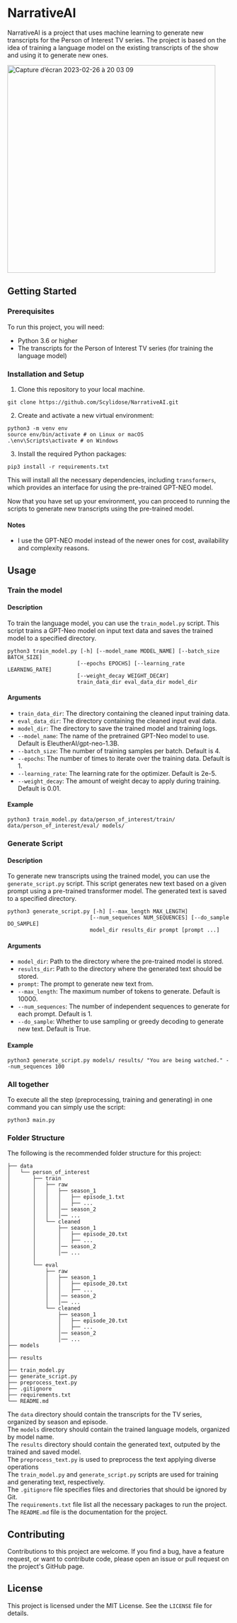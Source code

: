 # NarrativeAI

NarrativeAI is a project that uses machine learning to generate new transcripts for the Person of Interest TV series. The project is based on the idea of training a language model on the existing transcripts of the show and using it to generate new ones.

<img width="470" alt="Capture d’écran 2023-02-26 à 20 03 09" src="https://user-images.githubusercontent.com/28122432/221449543-74b5933b-3b1b-4a61-b42f-a8c23c463916.png">

## Getting Started

### Prerequisites

To run this project, you will need:

* Python 3.6 or higher
* The transcripts for the Person of Interest TV series (for training the language model)

### Installation and Setup

1. Clone this repository to your local machine.

```
git clone https://github.com/Scylidose/NarrativeAI.git
```

2. Create and activate a new virtual environment:

```
python3 -m venv env
source env/bin/activate # on Linux or macOS
.\env\Scripts\activate # on Windows
```

3. Install the required Python packages:

```
pip3 install -r requirements.txt
```

This will install all the necessary dependencies, including `transformers`, which provides an interface for using the pre-trained GPT-NEO model.

Now that you have set up your environment, you can proceed to running the scripts to generate new transcripts using the pre-trained model.

#### Notes 

- I use the GPT-NEO model instead of the newer ones for cost, availability and complexity reasons.


## Usage

### Train the model

#### Description

To train the language model, you can use the `train_model.py` script. This script trains a GPT-Neo model on input text data and saves the trained model to a specified directory.

```
python3 train_model.py [-h] [--model_name MODEL_NAME] [--batch_size BATCH_SIZE]
                      [--epochs EPOCHS] [--learning_rate LEARNING_RATE]
                      [--weight_decay WEIGHT_DECAY]
                      train_data_dir eval_data_dir model_dir
```

#### Arguments

- `train_data_dir`: The directory containing the cleaned input training data.
- `eval_data_dir`: The directory containing the cleaned input eval data.
- `model_dir`: The directory to save the trained model and training logs.
- `--model_name`: The name of the pretrained GPT-Neo model to use. Default is EleutherAI/gpt-neo-1.3B.
- `--batch_size`: The number of training samples per batch. Default is 4.
- `--epochs`: The number of times to iterate over the training data. Default is 1.
- `--learning_rate`: The learning rate for the optimizer. Default is 2e-5.
- `--weight_decay`: The amount of weight decay to apply during training. Default is 0.01.

#### Example

```
python3 train_model.py data/person_of_interest/train/ data/person_of_interest/eval/ models/
```

### Generate Script

#### Description 

To generate new transcripts using the trained model, you can use the `generate_script.py` script. This script generates new text based on a given prompt using a pre-trained transformer model. The generated text is saved to a specified directory.

```
python3 generate_script.py [-h] [--max_length MAX_LENGTH]
                          [--num_sequences NUM_SEQUENCES] [--do_sample DO_SAMPLE]
                          model_dir results_dir prompt [prompt ...]
```

#### Arguments
- `model_dir`: Path to the directory where the pre-trained model is stored.
- `results_dir`: Path to the directory where the generated text should be stored.
- `prompt`: The prompt to generate new text from.
- `--max_length`: The maximum number of tokens to generate. Default is 10000.
- `--num_sequences`: The number of independent sequences to generate for each prompt. Default is 1.
- `--do_sample`: Whether to use sampling or greedy decoding to generate new text. Default is True.

#### Example

```
python3 generate_script.py models/ results/ "You are being watched." --num_sequences 100
```

### All together 

To execute all the step (preprocessing, training and generating) in one command you can simply use the script:

```
python3 main.py
```

### Folder Structure

The following is the recommended folder structure for this project:

```
├── data
│   └── person_of_interest
│       ├── train
│       │   ├── raw
│       │   │   ├── season_1
│       │   │   │   ├── episode_1.txt
│       │   │   │   ├── ...
│       │   │   │── season_2
│       │   │   │── ...
│       │   └── cleaned
│       │       ├── season_1
│       │       │   ├── episode_20.txt
│       │       │   ├── ...
│       │       │── season_2
│       │       │── ...
│       │   
│       └── eval
│           ├── raw
│           │   ├── season_1
│           │   │   ├── episode_20.txt
│           │   │   ├── ...
│           │   │── season_2
│           │   │── ...
│           └── cleaned
│               ├── season_1
│               │   ├── episode_20.txt
│               │   ├── ...
│               │── season_2
│               │── ...
├── models
│
├── results
│
├── train_model.py
├── generate_script.py
├── preprocess_text.py
├── .gitignore
├── requirements.txt
└── README.md
```

The `data` directory should contain the transcripts for the TV series, organized by season and episode.  
The `models` directory should contain the trained language models, organized by model name.  
The `results` directory should contain the generated text, outputed by the trained and saved model.  
The `preprocess_text.py` is used to preprocess the text applying diverse operations  
The `train_model.py` and `generate_script.py` scripts are used for training and generating text, respectively.  
The `.gitignore` file specifies files and directories that should be ignored by Git.  
The `requirements.txt` file list all the necessary packages to run the project.  
The `README.md` file is the documentation for the project.

## Contributing

Contributions to this project are welcome. If you find a bug, have a feature request, or want to contribute code, please open an issue or pull request on the project's GitHub page.

## License

This project is licensed under the MIT License. See the `LICENSE` file for details.
